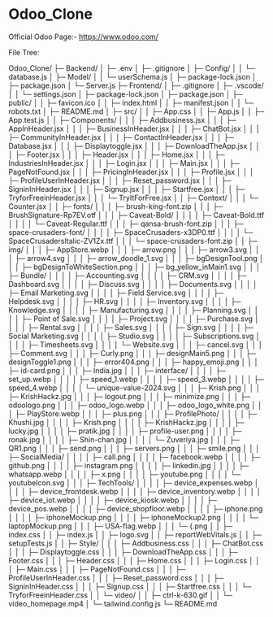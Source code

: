 # Odoo_Clone

Official Odoo Page:-
https://www.odoo.com/


File Tree: 

Odoo_Clone/
├─ Backend/
│  ├─ .env
│  ├─ .gitignore
│  ├─ Config/
│  │  └─ database.js
│  ├─ Model/
│  │  └─ userSchema.js
│  ├─ package-lock.json
│  ├─ package.json
│  └─ Server.js
├─ Frontend/
│  ├─ .gitignore
│  ├─ .vscode/
│  │  └─ settings.json
│  ├─ package-lock.json
│  ├─ package.json
│  ├─ public/
│  │  ├─ favicon.ico
│  │  ├─ index.html
│  │  ├─ manifest.json
│  │  └─ robots.txt
│  ├─ README.md
│  ├─ src/
│  │  ├─ App.css
│  │  ├─ App.js
│  │  ├─ App.test.js
│  │  ├─ Components/
│  │  │  ├─ Addbusiness.jsx
│  │  │  ├─ AppInHeader.jsx
│  │  │  ├─ BusinessInHeader.jsx
│  │  │  ├─ ChatBot.jsx
│  │  │  ├─ CommunityInHeader.jsx
│  │  │  ├─ ContactInHeader.jsx
│  │  │  ├─ Database.jsx
│  │  │  ├─ Displaytoggle.jsx
│  │  │  ├─ DownloadTheApp.jsx
│  │  │  ├─ Footer.jsx
│  │  │  ├─ Header.jsx
│  │  │  ├─ Home.jsx
│  │  │  ├─ IndustriesInHeader.jsx
│  │  │  ├─ Login.jsx
│  │  │  ├─ Main.jsx
│  │  │  ├─ PageNotFound.jsx
│  │  │  ├─ PricingInHeader.jsx
│  │  │  ├─ Profile.jsx
│  │  │  ├─ ProfileUserInHeader.jsx
│  │  │  ├─ Reset_password.jsx
│  │  │  ├─ SigninInHeader.jsx
│  │  │  ├─ Signup.jsx
│  │  │  ├─ Startfree.jsx
│  │  │  ├─ TryforFreeinHeader.jsx
│  │  │  └─ TryItForFree.jsx
│  │  ├─ Context/
│  │  │  └─ Counter.jsx
│  │  ├─ fonts/
│  │  │  ├─ brush-king-font.zip
│  │  │  ├─ BrushSignature-Rp7EV.otf
│  │  │  ├─ Caveat-Bold/
│  │  │  │  ├─ Caveat-Bold.ttf
│  │  │  │  └─ Caveat-Regular.ttf
│  │  │  ├─ qansa-brush-font.zip
│  │  │  ├─ space-crusaders-font/
│  │  │  │  ├─ SpaceCrusaders-x3DP0.ttf
│  │  │  │  └─ SpaceCrusadersItalic-ZV1Zx.ttf
│  │  │  └─ space-crusaders-font.zip
│  │  ├─ img/
│  │  │  ├─ AppStore.webp
│  │  │  ├─ arrow.png
│  │  │  ├─ arrow3.svg
│  │  │  ├─ arrow4.svg
│  │  │  ├─ arrow_doodle_1.svg
│  │  │  ├─ bgDesignTool.png
│  │  │  ├─ bgDesignToWhiteSection.png
│  │  │  ├─ bg_yellow_inMain1.svg
│  │  │  ├─ Bundle/
│  │  │  │  ├─ Accounting.svg
│  │  │  │  ├─ CRM.svg
│  │  │  │  ├─ Dashboard.svg
│  │  │  │  ├─ Discuss.svg
│  │  │  │  ├─ Documents.svg
│  │  │  │  ├─ Email Marketing.svg
│  │  │  │  ├─ Field Service.svg
│  │  │  │  ├─ Helpdesk.svg
│  │  │  │  ├─ HR.svg
│  │  │  │  ├─ Inventory.svg
│  │  │  │  ├─ Knowledge.svg
│  │  │  │  ├─ Manufacturing.svg
│  │  │  │  ├─ Planning.svg
│  │  │  │  ├─ Point of Sale.svg
│  │  │  │  ├─ Project.svg
│  │  │  │  ├─ Purchase.svg
│  │  │  │  ├─ Rental.svg
│  │  │  │  ├─ Sales.svg
│  │  │  │  ├─ Sign.svg
│  │  │  │  ├─ Social Marketing.svg
│  │  │  │  ├─ Studio.svg
│  │  │  │  ├─ Subscriptions.svg
│  │  │  │  ├─ Timesheets.svg
│  │  │  │  └─ Website.svg
│  │  │  ├─ cancel.svg
│  │  │  ├─ Comment.svg
│  │  │  ├─ Curly.png
│  │  │  ├─ designMain5.png
│  │  │  ├─ designToggle1.png
│  │  │  ├─ error404.png
│  │  │  ├─ happy_emoji.png
│  │  │  ├─ id-card.png
│  │  │  ├─ India.jpg
│  │  │  ├─ interface/
│  │  │  │  ├─ set_up.webp
│  │  │  │  ├─ speed_1.webp
│  │  │  │  ├─ speed_3.webp
│  │  │  │  ├─ speed_4.webp
│  │  │  │  └─ unique-value-2024.svg
│  │  │  ├─ Krish.png
│  │  │  ├─ KrishHackz.jpg
│  │  │  ├─ logout.png
│  │  │  ├─ minimize.png
│  │  │  ├─ odoologo.png
│  │  │  ├─ odoo_logo.webp
│  │  │  ├─ odoo_logo_white.png
│  │  │  ├─ PlayStore.webp
│  │  │  ├─ plus.png
│  │  │  ├─ ProfilePhoto/
│  │  │  │  ├─ Khushi.jpg
│  │  │  │  ├─ Krish.png
│  │  │  │  ├─ KrishHackz.jpg
│  │  │  │  ├─ lucky.jpg
│  │  │  │  ├─ pratik.jpg
│  │  │  │  ├─ profile-user.png
│  │  │  │  ├─ ronak.jpg
│  │  │  │  ├─ Shin-chan.jpg
│  │  │  │  └─ Zuveriya.jpg
│  │  │  ├─ QR1.png
│  │  │  ├─ send.png
│  │  │  ├─ servers.png
│  │  │  ├─ smile.png
│  │  │  ├─ SocialMedia/
│  │  │  │  ├─ call.png
│  │  │  │  ├─ facebook.webp
│  │  │  │  ├─ github.png
│  │  │  │  ├─ instagram.png
│  │  │  │  ├─ linkedin.jpg
│  │  │  │  ├─ whatsapp.webp
│  │  │  │  ├─ x.png
│  │  │  │  ├─ youtube.png
│  │  │  │  └─ youtubeIcon.svg
│  │  │  ├─ TechTools/
│  │  │  │  ├─ device_expenses.webp
│  │  │  │  ├─ device_frontdesk.webp
│  │  │  │  ├─ device_inventory.webp
│  │  │  │  ├─ device_iot.webp
│  │  │  │  ├─ device_kiosk.webp
│  │  │  │  ├─ device_pos.webp
│  │  │  │  ├─ device_shopfloor.webp
│  │  │  │  ├─ iphone.png
│  │  │  │  ├─ iphoneMockup.png
│  │  │  │  ├─ iphoneMockup2.png
│  │  │  │  └─ laptopMockup.png
│  │  │  ├─ USA-flag.webp
│  │  │  └─ {.png
│  │  ├─ index.css
│  │  ├─ index.js
│  │  ├─ logo.svg
│  │  ├─ reportWebVitals.js
│  │  ├─ setupTests.js
│  │  ├─ Style/
│  │  │  ├─ Addbusiness.css
│  │  │  ├─ ChatBot.css
│  │  │  ├─ Displaytoggle.css
│  │  │  ├─ DownloadTheApp.css
│  │  │  ├─ Footer.css
│  │  │  ├─ Header.css
│  │  │  ├─ Home.css
│  │  │  ├─ Login.css
│  │  │  ├─ Main.css
│  │  │  ├─ PageNotFound.css
│  │  │  ├─ ProfileUserInHeader.css
│  │  │  ├─ Reset_password.css
│  │  │  ├─ SigninInHeader.css
│  │  │  ├─ Signup.css
│  │  │  ├─ Startfree.css
│  │  │  └─ TryforFreeinHeader.css
│  │  └─ video/
│  │     ├─ ctrl-k-630.gif
│  │     └─ video_homepage.mp4
│  └─ tailwind.config.js
└─ README.md
